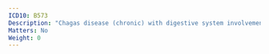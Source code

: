 ```yaml
---
ICD10: B573
Description: "Chagas disease (chronic) with digestive system involvement"
Matters: No
Weight: 0
---
```


